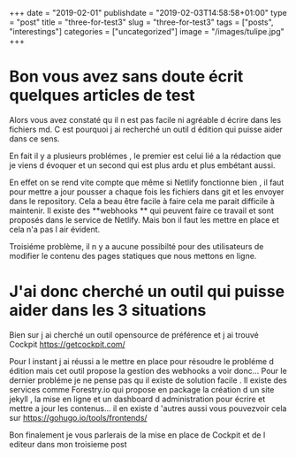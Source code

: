 +++
date = "2019-02-01"
publishdate = "2019-02-03T14:58:58+01:00"
type = "post"
title = "three-for-test3"
slug = "three-for-test3"
tags = ["posts", "interestings"]
categories = ["uncategorized"]
image = "/images/tulipe.jpg"
+++

# Bon vous avez sans doute écrit quelques articles de test

Alors vous avez constaté qu il n est pas facile ni agréable d écrire dans les fichiers md. C est pourquoi j ai recherché un outil d édition qui puisse aider dans ce sens.

En fait il y a plusieurs problémes , le premier est celui lié a la rédaction que je viens d évoquer et un second qui est plus ardu et plus embétant aussi.

En effet on se rend vite compte que même si Netlify fonctionne bien , il faut pour mettre a jour pousser a chaque fois les fichiers dans git et les envoyer dans le repository. Cela a beau être facile à faire cela me parait difficile à maintenir. Il existe des **webhooks ** qui peuvent faire ce travail et sont proposés dans le service de Netlify. Mais bon il faut les mettre en place et cela n'a pas l air évident.

Troisiéme problème, il n y a aucune possibilté pour des utilisateurs de modifier le contenu des pages statiques que nous mettons en ligne.

# J'ai donc cherché un outil qui puisse aider dans les 3 situations

Bien sur j ai cherché un outil opensource de préférence et j ai trouvé Cockpit https://getcockpit.com/

Pour l instant j ai réussi a le mettre en place pour résoudre le probléme d édition mais cet outil propose la gestion des webhooks a voir donc... Pour le dernier probléme je ne pense pas qu il existe de solution facile . Il existe des services comme Forestry.io qui propose en package la création d un site jekyll , la mise en ligne et un dashboard d administration pour écrire et mettre a jour les contenus... il en existe d 'autres aussi vous pouvezvoir cela sur https://gohugo.io/tools/frontends/

Bon finalement je vous parlerais de la mise en place de Cockpit et de l editeur dans mon troisieme post
